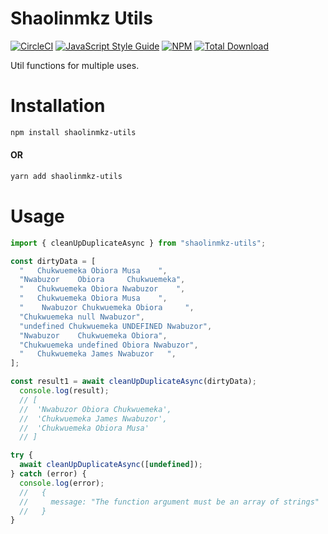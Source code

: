 # Shaolinmkz Utils

[![CircleCI](https://circleci.com/gh/shaolinmkz/shaolinmkz-utils.svg?style=svg&circle-token=516f01628d30c969eebbe350373bed767e621e1f)](https://circleci.com/gh/shaolinmkz/shaolinmkz-utils) [![JavaScript Style Guide](https://img.shields.io/badge/code_style-standard-brightgreen.svg)](https://standardjs.com) [![NPM](https://img.shields.io/npm/v/shaolinmkz-utils.svg)](https://www.npmjs.com/package/shaolinmkz-utils) [![Total Download](https://img.shields.io/npm/dt/shaolinmkz-utils.svg)](https://www.npmjs.com/package/shaolinmkz-utils)

Util functions for multiple uses.

# Installation

```sh
npm install shaolinmkz-utils
```
#### OR

```sh
yarn add shaolinmkz-utils
```

# Usage

```js
import { cleanUpDuplicateAsync } from "shaolinmkz-utils";

const dirtyData = [
  "   Chukwuemeka Obiora Musa    ",
  "Nwabuzor    Obiora     Chukwuemeka",
  "   Chukwuemeka Obiora Nwabuzor    ",
  "   Chukwuemeka Obiora Musa    ",
  "    Nwabuzor Chukwuemeka Obiora     ",
  "Chukwuemeka null Nwabuzor",
  "undefined Chukwuemeka UNDEFINED Nwabuzor",
  "Nwabuzor    Chukwuemeka Obiora",
  "Chukwuemeka undefined Obiora Nwabuzor",
  "   Chukwuemeka James Nwabuzor   ",
];

const result1 = await cleanUpDuplicateAsync(dirtyData);
  console.log(result);
  // [
  //  'Nwabuzor Obiora Chukwuemeka',
  //  'Chukwuemeka James Nwabuzor',
  //  'Chukwuemeka Obiora Musa'
  // ]

try {
  await cleanUpDuplicateAsync([undefined]);
} catch (error) {
  console.log(error);
  //   {
  //     message: "The function argument must be an array of strings"
  //   }
}
```

